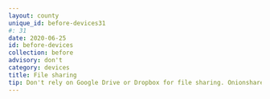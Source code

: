 ```yaml
---
layout: county 
unique_id: before-devices31
#: 31
date: 2020-06-25
id: before-devices
collection: before
advisory: don't
category: devices
title: File sharing
tip: Don't rely on Google Drive or Dropbox for file sharing. Onionshare.org is a good alternative.
---
```

